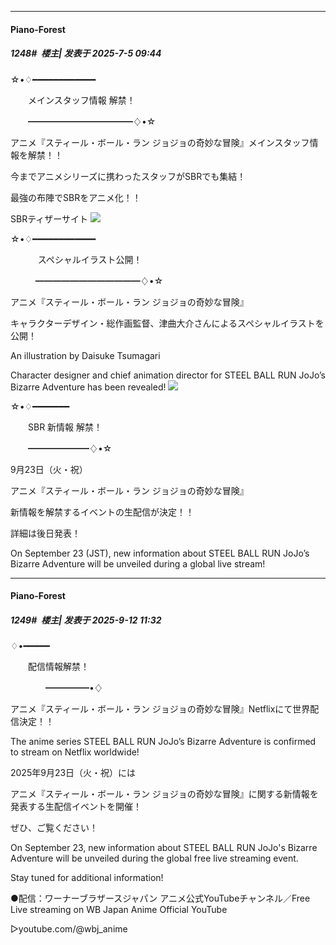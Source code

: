 ﻿
*****

####  Piano-Forest  
##### 1248#         楼主| 发表于 2025-7-5 09:44

☆•♢━━━━━━━━━━━━

　　メインスタッフ情報 解禁！

　　━━━━━━━━━━━━♢•☆

アニメ『スティール・ボール・ラン ジョジョの奇妙な冒険』メインスタッフ情報を解禁！！

今までアニメシリーズに携わったスタッフがSBRでも集結！

最強の布陣でSBRをアニメ化！！

SBRティザーサイト
<img src="https://p.sda1.dev/25/a0fa3e1fca1890f1a61c4a88f4821e2b/20250705_094043.jpg" referrerpolicy="no-referrer">

☆•♢━━━━━━━━━━━━

    　　スペシャルイラスト公開！

   　　━━━━━━━━━━━━♢•☆

アニメ『スティール・ボール・ラン ジョジョの奇妙な冒険』

キャラクターデザイン・総作画監督、津曲大介さんによるスペシャルイラストを公開！

An illustration by Daisuke Tsumagari

Character designer and chief animation director for STEEL BALL RUN JoJo’s Bizarre Adventure has been revealed!
<img src="https://p.sda1.dev/25/9d144af5106234effbe4d84a2cd90736/20250705_094219.jpg" referrerpolicy="no-referrer">

☆•♢━━━━━━━

　　SBR 新情報 解禁！

　　━━━━━━━♢•☆

9月23日（火・祝）

アニメ『スティール・ボール・ラン ジョジョの奇妙な冒険』

新情報を解禁するイベントの生配信が決定！！

詳細は後日発表！

On September 23 (JST), new information about STEEL BALL RUN JoJo’s Bizarre Adventure will be unveiled during a global live stream!

*****

####  Piano-Forest  
##### 1249#         楼主| 发表于 2025-9-12 11:32

♢•━━━━━

　　配信情報解禁！

　　　　━━━━━•♢

アニメ『スティール・ボール・ラン ジョジョの奇妙な冒険』Netflixにて世界配信決定！！ 

The anime series STEEL BALL RUN JoJo’s Bizarre Adventure is confirmed to stream on Netflix worldwide! 

2025年9月23日（火・祝）には

アニメ『スティール・ボール・ラン ジョジョの奇妙な冒険』に関する新情報を発表する生配信イベントを開催！

ぜひ、ご覧ください！

On September 23, new information about STEEL BALL RUN JoJo's Bizarre Adventure will be unveiled during the global free live streaming event.

Stay tuned for additional information!

●配信：ワーナーブラザースジャパン アニメ公式YouTubeチャンネル／Free Live streaming on WB Japan Anime Official YouTube

▷youtube.com/@wbj_anime

